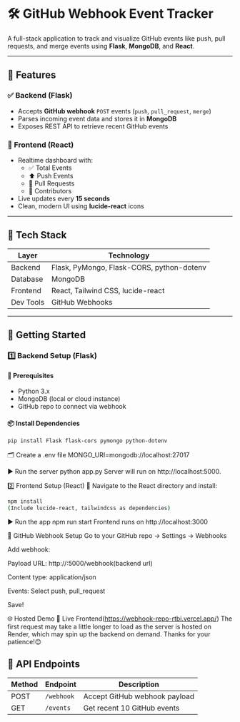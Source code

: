 # 🛠️ GitHub Webhook Event Tracker

A full-stack application to track and visualize GitHub events like push, pull requests, and merge events using **Flask**, **MongoDB**, and **React**.

---

## 📌 Features

### ✅ Backend (Flask)
- Accepts **GitHub webhook** `POST` events (`push`, `pull_request`, `merge`)
- Parses incoming event data and stores it in **MongoDB**
- Exposes REST API to retrieve recent GitHub events

### 🎯 Frontend (React)
- Realtime dashboard with:
  - ✅ Total Events
  - ⬆️ Push Events
  - 🔀 Pull Requests
  - 👤 Contributors
- Live updates every **15 seconds**
- Clean, modern UI using **lucide-react** icons

---

## 🔧 Tech Stack

| Layer     | Technology                                 |
|-----------|---------------------------------------------|
| Backend   | Flask, PyMongo, Flask-CORS, python-dotenv   |
| Database  | MongoDB                                     |
| Frontend  | React, Tailwind CSS, lucide-react           |
| Dev Tools | GitHub Webhooks         |

---

## 🚀 Getting Started

### 1️⃣ Backend Setup (Flask)

#### 🐍 Prerequisites
- Python 3.x
- MongoDB (local or cloud instance)
- GitHub repo to connect via webhook

#### 📦 Install Dependencies
```bash
pip install Flask flask-cors pymongo python-dotenv
```
🗂️ Create a .env file
MONGO_URI=mongodb://localhost:27017

▶️ Run the server
python app.py
Server will run on http://localhost:5000.

2️⃣ Frontend Setup (React)
📁 Navigate to the React directory and install:
```bash
npm install
(Include lucide-react, tailwindcss as dependencies)
```
▶️ Run the app
npm run start
Frontend runs on http://localhost:3000 

🔄 GitHub Webhook Setup
Go to your GitHub repo → Settings → Webhooks

Add webhook:

Payload URL: http://<your-ip>:5000/webhook(backend url)

Content type: application/json

Events: Select push, pull_request

Save!

🌐 Hosted Demo
🔗 Live Frontend(https://webhook-repo-rtbi.vercel.app/)
 The first request may take a little longer to load as the server is hosted on Render, which may spin up the backend on demand. Thanks for your patience!😊
 
## 📁 API Endpoints

| Method | Endpoint     | Description                        |
|--------|--------------|------------------------------------|
| POST   | `/webhook`   | Accept GitHub webhook payload      |
| GET    | `/events`    | Get recent 10 GitHub events        |
